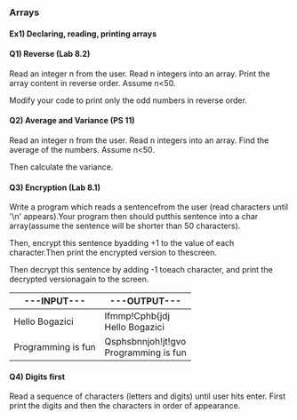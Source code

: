 ### Arrays

#### Ex1) Declaring, reading, printing arrays

#### Q1) Reverse (Lab 8.2)

Read an integer n from the user. Read n integers into an array. Print the array content in reverse order.
Assume n<50.

Modify your code to print only the odd numbers in reverse order.

#### Q2) Average and Variance (PS 11)

Read an integer n from the user. Read n integers into an array. Find the average of the numbers.
Assume n<50.

Then calculate the variance.

#### Q3) Encryption (Lab 8.1)

Write a program which reads a sentencefrom the user (read characters until '\n' appears).Your program then should putthis sentence into a char array(assume the sentence will be shorter than 50 characters). 

Then, encrypt this sentence byadding +1 to the value of each character.Then print the encrypted version to thescreen. 

Then decrypt this sentence by adding -1 toeach character, and print the decrypted versionagain to the screen. 

 
|---INPUT---| ---OUTPUT---| 
|-----------|--------------|
|Hello Bogazici|Ifmmp!Cphb{jdj <br>Hello Bogazici| 
|Programming is fun| Qsphsbnnjoh!jt!gvo <br>Programming is fun| 

#### Q4) Digits first

Read a sequence of characters (letters and digits) until user hits enter. First print the digits and then the characters in order of appearance.
